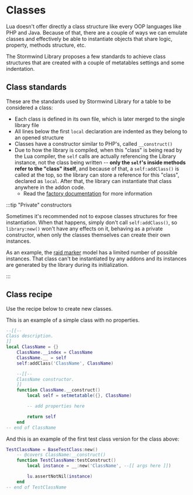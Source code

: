 # Classes

Lua doesn't offer directly a class structure like every
OOP languages like PHP and Java. Because of that, there are
a couple of ways we can emulate classes and effectively be able to
instantiate objects that share logic, property, methods
structure, etc.

The Stormwind Library proposes a few standards to achieve
class structures that are created with a couple of metatables
settings and some indentation.

## Class standards

These are the standards used by Stormwind Library for a table to be
considered a class:

* Each class is defined in its own file, which is later merged to the
single library file
* All lines below the first `local` declaration are indented as
they belong to an opened structure
* Classes have a constructor similar to PHP's, called `__construct()`
* Due to how the library is compiled, when this "class" is being read by
the Lua compiler, the `self` calls are actually referencing the Library
instance, not the class being written -- **only the `self`'s inside
methods refer to the "class" itself**, and because of that, a `self:addClass()`
is called at the top, so the library can store a reference for this "class",
declared as `local`. After that, the library can instantiate that class
anywhere in the addon code.
    * Read the [factory documentation](factory) for more information

:::tip "Private" constructors

Sometimes it's recommended not to expose classes structures for free
instantiation. When that happens, simply don't call `self:addClass()`,
so `library:new()` won't have any effects on it, behaving as a private
constructor, when only the classes themselves can create their own
instances.

As an example, the [raid marker](../models/raid-marker) model has a
limited number of possible instances. That class can't be instantiated
by any addons and its instances are generated by the library during
its initialization.

:::

## Class recipe

Use the recipe below to create new classes.

This is an example of a simple class with no properties.

```lua
--[[--
Class description.
]]
local ClassName = {}
    ClassName.__index = ClassName
    ClassName.__ = self
    self:addClass('ClassName', ClassName)

    --[[--
    ClassName constructor.
    ]]
    function ClassName.__construct()
        local self = setmetatable({}, ClassName)

        -- add properties here

        return self
    end
-- end of ClassName
```

And this is an example of the first test class version for the class above:

```lua
TestClassName = BaseTestClass:new()
    -- @covers ClassName:__construct()
    function TestClassName:testConstruct()
        local instance = __:new('ClassName', --[[ args here ]])

        lu.assertNotNil(instance)
    end
-- end of TestClassName
```